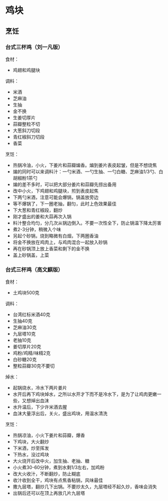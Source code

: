 # 鸡块

## 烹饪

### 台式三杯鸡（刘一凡版）

食材：
- 鸡翅和鸡腿块

调料：
- 米酒
- 芝麻油
- 生抽
- 金不换
- 生姜切厚片
- 蒜瓣整粒不切
- 大葱斜刀切段
- 青红椒斜刀切段
- 香菜

烹饪：
- 热锅冷油，小火，下姜片和蒜瓣煸香。煸到姜片表皮起皱，但是不想烧焦
- 煸的同时可以来调料汁：一勺米酒、一勺生抽、一勺白糖、芝麻油1/3勺、白胡椒粉1茶勺
- 煸的差不多时，可以把大部分姜片和蒜瓣先捞出备用
- 改中小火，下鸡翅和鸡腿块，煎到表皮起焦
- 下两勺米酒，注意可能会爆锅，锅盖放旁边
- 等不爆锅了，下一圈老抽，翻匀，此时上色效果最佳
- 下大葱和青红椒段，翻炒
- 刚才盛出的姜和大蒜再次入锅
- 料汁整合均匀，分几次从锅边倒入。不要一次性全下，防止锅温下降太厉害
- 煮2-3分钟，稍微入个味
- 另起个砂锅，烧到略微有白烟，下两圈香油
- 将金不换放在鸡肉上，与鸡肉混合一起放入砂锅
- 再在砂锅顶上放上香菜和剩下的金不换
- 盖上砂锅盖，上菜

### 台式三杯鸡（高文麒版）

食材：
- 土鸡块500克

调料：
- 台湾红标米酒40克
- 生抽40克
- 芝麻油30克
- 九层塔10克
- 老抽10克
- 姜切厚片20克
- 鸡粉/鸡精/味精2克
- 白砂糖20克
- 整粒蒜瓣30克不要切

焯水：
- 起锅烧水，冷水下两片姜片
- 水开后再下鸡块焯水，之所以水开才下而不是冷水下，是为了让鸡肉更嫩一些，又想焯出血沫
- 水升温后，下少许米酒去腥
- 血沫大量浮出后，关火，盛出鸡块，用温水清洗

烹饪：
- 热锅凉油，小火下姜片和蒜瓣，爆香
- 下鸡块，大火翻炒
- 下米酒，炒至挥发
- 下热水，没过鸡块
- 大火烧开后改中火，加生抽、老抽、糖
- 小火煮30-60分钟，煮到水剩1/3左右，加鸡粉
- 改大火收汁，不断翻炒，防止糊底
- 收汁收到全干，鸡块有点焦香粘锅，风味最佳
- 撒九层塔，翻炒几下出锅。不要炒太久，九层塔经不起久炒，香味会消失
- 出锅后还可以在顶上再放几片九层塔

